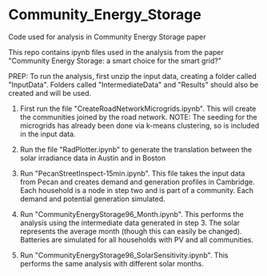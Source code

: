 # Community_Energy_Storage
Code used for analysis in Community Energy Storage paper

This repo contains ipynb files used in the analysis from the paper "Community Energy Storage: a smart choice for the smart grid?"

PREP: To run the analysis, first unzip the input data, creating a folder called "InputData".
Folders called "IntermediateData" and "Results" should also be created and will be used.

1. First run the file "CreateRoadNetworkMicrogrids.ipynb". This will create the communities joined by the road network.
NOTE: The seeding for the microgrids has already been done via k-means clustering, so is included in the input data.

2. Run the file "RadPlotter.ipynb" to generate the translation between the solar irradiance data in Austin and in Boston

3. Run "PecanStreetInspect-15min.ipynb". 
This file takes the input data from Pecan and creates demand and generation profiles in Cambridge.
Each household is a node in step two and is part of a community. Each demand and potential generation simulated.

4. Run "CommunityEnergyStorage96_Month.ipynb". This performs the analysis using the intermediate data generated in step 3.
The solar represents the average month (though this can easily be changed).
Batteries are simulated for all households with PV and all communities.

5. Run "CommunityEnergyStorage96_SolarSensitivity.ipynb".
This performs the same analysis with different solar months.
